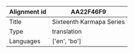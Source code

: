 |Alignment id | AA22F46F9
| --- | --- 
|Title | Sixteenth Karmapa Series 
|Type | translation
|Languages | ['en', 'bo']